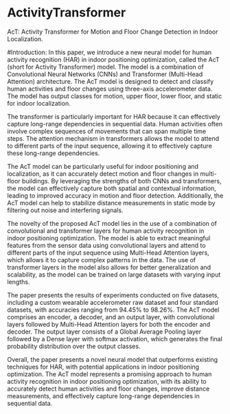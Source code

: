 # ActivityTransformer
AcT: Activity Transformer for Motion and Floor Change Detection in Indoor Localization.

#Introduction: 
In this paper, we introduce a new neural model for human activity recognition (HAR) in indoor positioning optimization, called the AcT (short for Activity Transformer) model. The model is a combination of Convolutional Neural Networks (CNNs) and Transformer (Multi-Head Attention) architecture. The AcT model is designed to detect and classify human activities and floor changes using three-axis accelerometer data. The model has output classes for motion, upper floor, lower floor, and static for indoor localization. 

The transformer is particularly important for HAR because it can effectively capture long-range dependencies in sequential data. Human activities often involve complex sequences of movements that can span multiple time steps. The attention mechanism in transformers allows the model to attend to different parts of the input sequence, allowing it to effectively capture these long-range dependencies.

The AcT model can be particularly useful for indoor positioning and localization, as it can accurately detect motion and floor changes in multi-floor buildings. By leveraging the strengths of both CNNs and transformers, the model can effectively capture both spatial and contextual information, leading to improved accuracy in motion and floor detection. Additionally, the AcT model can help to stabilize distance measurements in static mode by filtering out noise and interfering signals.

The novelty of the proposed AcT model lies in the use of a combination of convolutional and transformer layers for human activity recognition in indoor positioning optimization. The model is able to extract meaningful features from the sensor data using convolutional layers and attend to different parts of the input sequence using Multi-Head Attention layers, which allows it to capture complex patterns in the data. The use of transformer layers in the model also allows for better generalization and scalability, as the model can be trained on large datasets with varying input lengths.

The paper presents the results of experiments conducted on five datasets, including a custom wearable accelerometer raw dataset and four standard datasets, with accuracies ranging from 94.45% to 98.26%. The AcT model comprises an encoder, a decoder, and an output layer, with convolutional layers followed by Multi-Head Attention layers for both the encoder and decoder. The output layer consists of a Global Average Pooling layer followed by a Dense layer with softmax activation, which generates the final probability distribution over the output classes.

Overall, the paper presents a novel neural model that outperforms existing techniques for HAR, with potential applications in indoor positioning optimization. The AcT model represents a promising approach to human activity recognition in indoor positioning optimization, with its ability to accurately detect human activities and floor changes, improve distance measurements, and effectively capture long-range dependencies in sequential data.

